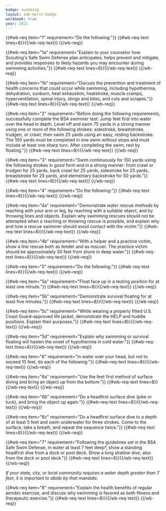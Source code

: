 ```yaml
---
badge: swimming
layout: smb-merit-badge
workbook: true
year: 2021
---
```



{{#wb-req item="1" requirement="Do the following:"}}
{{#wb-req-text lines=8}}{{/wb-req-text}}
{{/wb-req}}

{{#wb-req item="1a" requirement="Explain to your counselor how Scouting's Safe Swim Defense plan anticipates, helps prevent and mitigate, and provides responses to likely hazards you may encounter during swimming activities."}}
{{#wb-req-text lines=8}}{{/wb-req-text}}
{{/wb-req}}

{{#wb-req item="1b" requirement="Discuss the prevention and treatment of health concerns that could occur while swimming, including hypothermia, dehydration, sunburn, heat exhaustion, heatstroke, muscle cramps, hyperventilation, spinal injury, stings and bites, and cuts and scrapes."}}
{{#wb-req-text lines=8}}{{/wb-req-text}}
{{/wb-req}}

{{#wb-req item="2" requirement="Before doing the following requirements, successfully complete the BSA swimmer test: Jump feet first into water over the head in depth. Level off and swim 75 yards in a strong manner using one or more of the following strokes: sidestroke, breaststroke, trudgen, or crawl; then swim 25 yards using an easy, resting backstroke. The 100 yards must be completed in one swim without stops and must include at least one sharp turn. After completing the swim, rest by floating."}}
{{#wb-req-text lines=8}}{{/wb-req-text}}
{{/wb-req}}

{{#wb-req item="3" requirement="Swim continuously for 150 yards using the following strokes in good form and in a strong manner: front crawl or trudgen for 25 yards, back crawl for 25 yards, sidestroke for 25 yards, breaststroke for 25 yards, and elementary backstroke for 50 yards."}}
{{#wb-req-text lines=8}}{{/wb-req-text}}
{{/wb-req}}

{{#wb-req item="4" requirement="Do the following:"}}
{{#wb-req-text lines=8}}{{/wb-req-text}}
{{/wb-req}}

{{#wb-req item="4a" requirement="Demonstrate water rescue methods by reaching with your arm or leg, by reaching with a suitable object, and by throwing lines and objects. Explain why swimming rescues should not be attempted when a reaching or throwing rescue is possible, and explain why and how a rescue swimmer should avoid contact with the victim."}}
{{#wb-req-text lines=8}}{{/wb-req-text}}
{{/wb-req}}

{{#wb-req item="4b" requirement="With a helper and a practice victim, show a line rescue both as tender and as rescuer. The practice victim should be approximately 30 feet from shore in deep water."}}
{{#wb-req-text lines=8}}{{/wb-req-text}}
{{/wb-req}}

{{#wb-req item="5" requirement="Do the following:"}}
{{#wb-req-text lines=8}}{{/wb-req-text}}
{{/wb-req}}

{{#wb-req item="5a" requirement="Float face up in a resting position for at least one minute."}}
{{#wb-req-text lines=8}}{{/wb-req-text}}
{{/wb-req}}

{{#wb-req item="5b" requirement="Demonstrate survival floating for at least five minutes."}}
{{#wb-req-text lines=8}}{{/wb-req-text}}
{{/wb-req}}

{{#wb-req item="5c" requirement="While wearing a properly fitted U.S. Coast Guard–approved life jacket, demonstrate the HELP and huddle positions. Explain their purposes."}}
{{#wb-req-text lines=8}}{{/wb-req-text}}
{{/wb-req}}

{{#wb-req item="5d" requirement="Explain why swimming or survival floating will hasten the onset of hypothermia in cold water."}}
{{#wb-req-text lines=8}}{{/wb-req-text}}
{{/wb-req}}

{{#wb-req item="6" requirement="In water over your head, but not to exceed 10 feet, do each of the following:"}}
{{#wb-req-text lines=8}}{{/wb-req-text}}
{{/wb-req}}

{{#wb-req item="6a" requirement="Use the feet first method of surface diving and bring an object up from the bottom."}}
{{#wb-req-text lines=8}}{{/wb-req-text}}
{{/wb-req}}

{{#wb-req item="6b" requirement="Do a headfirst surface dive (pike or tuck), and bring the object up again."}}
{{#wb-req-text lines=8}}{{/wb-req-text}}
{{/wb-req}}

{{#wb-req item="6c" requirement="Do a headfirst surface dive to a depth of at least 5 feet and swim underwater for three strokes. Come to the surface, take a breath, and repeat the sequence twice."}}
{{#wb-req-text lines=8}}{{/wb-req-text}}
{{/wb-req}}

{{#wb-req item="7" requirement="Following the guidelines set in the BSA Safe Swim Defense, in water at least 7 feet deep*, show a standing headfirst dive from a dock or pool deck. Show a long shallow dive, also from the dock or pool deck."}}
{{#wb-req-text lines=8}}{{/wb-req-text}}
{{/wb-req}}

*If your state, city, or local community requires a water depth greater than 7 feet, it is important to abide by that mandate.*

{{#wb-req item="8" requirement="Explain the health benefits of regular aerobic exercise, and discuss why swimming is favored as both fitness and therapeutic exercise."}}
{{#wb-req-text lines=8}}{{/wb-req-text}}
{{/wb-req}}
